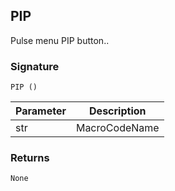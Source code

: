 ## PIP

Pulse menu PIP button..


### Signature

`PIP ()`


| Parameter | Description |
| --- | --- |
| str | MacroCodeName |


### Returns

`None`
